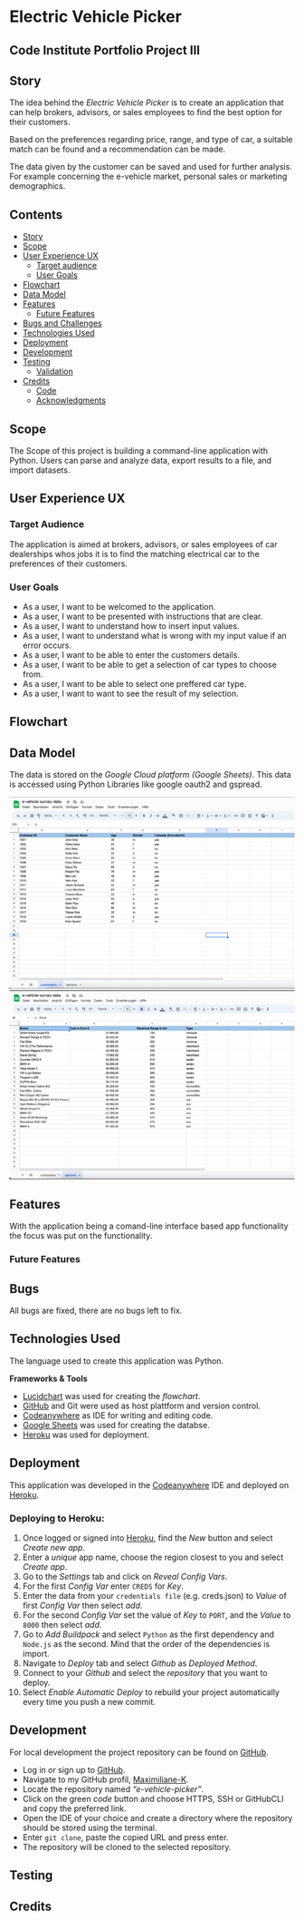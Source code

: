 # **Electric Vehicle Picker**

## **Code Institute Portfolio Project III**
## **Story**
The idea behind the *Electric Vehicle Picker* is to create an application that can help brokers, advisors, or sales employees to find the best option for their customers. 

Based on the preferences regarding price, range, and type of car, a suitable match can be found and a recommendation can be made. 

The data given by the customer can be saved and used for further analysis. For example concerning the e-vehicle market, personal sales or marketing demographics.  

## **Contents**
* [Story](#story)
* [Scope](#scope)
* [User Experience UX](#user-experience-ux)
    * [Target audience](#target-audience)
    * [User Goals](#user-goals)
* [Flowchart](#flowchart)
* [Data Model](#data-model)
* [Features](#features)
    * [Future Features](#future-features)
* [Bugs and Challenges](#bugs-and-challenges)
* [Technologies Used](#technologies-used)
* [Deployment](#deployment)
* [Development](#development)
* [Testing](#testing)
    * [Validation](#validation)
* [Credits](#credits)
    * [Code](#code)
    * [Acknowledgments](#acknowledgments)

## **Scope**
The Scope of this project is building a command-line application with Python. Users can parse and analyze data, export results to a file, and import datasets. 

## **User Experience UX**

### **Target Audience**
The application is aimed at brokers, advisors, or sales employees of car dealerships whos jobs it is to find the matching electrical car to the preferences of their customers. 

### **User Goals**
-   As a user, I want to be welcomed to the application.
-   As a user, I want to be presented with instructions that are clear.
-   As a user, I want to understand how to insert input values.
-   As a user, I want to understand what is wrong with my input value if an error occurs.
-   As a user, I want to be able to enter the customers details.
-   As a user, I want to be able to get a selection of car types to choose from.
-   As a user, I want to be able to select one preffered car type.
-   As a user, I want to want to see the result of my selection.

## **Flowchart**

## **Data Model**
The data is stored on the *Google Cloud platform (Google Sheets)*. This data is accessed using Python Libraries like google oauth2 and gspread. 

![Customers worksheet](documentation/screenshots/googlesheet-customers.png)
![Options worksheet](documentation/screenshots/googlesheet-options.png)

## **Features**
With the application being a comand-line interface based app functionality the focus was put on the functionality. 


### **Future Features**

## **Bugs**
All bugs are fixed, there are no bugs left to fix.


## **Technologies Used**
The language used to create this application was Python.

**Frameworks & Tools**
* [Lucidchart](https://www.lucidchart.com/pages/landing?utm_source=google&utm_medium=cpc&utm_campaign=_chart_ol_allcountries_mixed_search_brand_exact_&km_CPC_CampaignId=12085501855&km_CPC_AdGroupID=117687297058&km_CPC_Keyword=lucid%20chart&km_CPC_MatchType=e&km_CPC_ExtensionID=&km_CPC_Network=g&km_CPC_AdPosition=&km_CPC_Creative=491660231431&km_CPC_TargetID=kwd-55720648523&km_CPC_Country=1008311&km_CPC_Device=c&km_CPC_placement=&km_CPC_target=&gclid=EAIaIQobChMInrXb5vHd_wIVWfZ3Ch37Ogt_EAAYASAAEgJKpPD_BwE) was used for creating the *flowchart*. 
* [GitHub](https://github.com/join/welcome) and Git were used as host plattform and version control.
* [Codeanywhere](https://app.codeanywhere.com/) as IDE for writing and editing code.
* [Google Sheets](https://www.google.com/sheets/about/) was used for creating the databse.
* [Heroku](https://dashboard.heroku.com/apps) was used for deployment.


## **Deployment**
This application was developed in the [Codeanywhere](https://app.codeanywhere.com/) IDE and deployed on [Heroku](https://electric-vehicle-picker-aa4e1c9b3f59.herokuapp.com/).

### Deploying to Heroku:
1. Once logged or signed into [Heroku](https://dashboard.heroku.com/apps), find the *New* button and select *Create new app*.
2. Enter a *unique* app name, choose the region closest to you and select
*Create app*.
3. Go to the *Settings* tab and click on *Reveal Config Vars*.
5. For the first *Config Var* enter `CREDS` for *Key*.
6. Enter the data from your `credentials file` (e.g. creds.json) to *Value* of first *Config Var* then select *add*.
7. For the second *Config Var* set the value of *Key* to `PORT`, and the *Value* to `8000` then select *add*.
8. Go to *Add Buildpack* and select `Python` as the first dependency and `Node.js` as the second. Mind that the order of the dependencies is import.
9. Navigate to *Deploy* tab and select *Github* as *Deployed Method*.
10. Connect to your *Github* and select the *repository* that you want to deploy. 
11. Select *Enable Automatic Deploy* to rebuild your project automatically every time you push a new commit.

## **Development**
For local development the project repository can be found on [GitHub](https://github.com/join/welcome).
-	Log in or sign up to [GitHub](https://github.com/join/welcome).
-	Navigate to my GitHub profil, [Maximiliane-K](https://github.com/Maximiliane-K.).
-	Locate the repository named *“e-vehicle-picker”*.
-	Click on the green *code* button and choose HTTPS, SSH or GitHubCLI and copy the preferred link. 
-	Open the IDE of your choice and create a directory where the repository should be stored using the terminal. 
-	Enter `git clone`, paste the copied URL and press enter.
-	The repository will be cloned to the selected repository. 

## **Testing**

## **Credits**